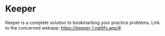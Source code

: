 # Keeper
Keeper is a complete solution to bookmarking your practice problems.
Link to the concerned webapp: https://keeper-1.netlify.app/#

